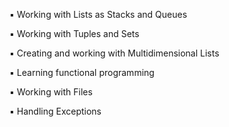 ▪ Working with Lists as Stacks and Queues

▪ Working with Tuples and Sets

▪ Creating and working with Multidimensional Lists

▪ Learning functional programming

▪ Working with Files

▪ Handling Exceptions



  
  
